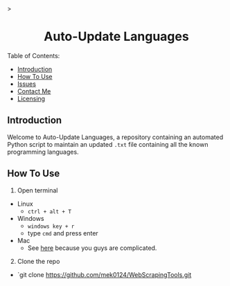<label id="top"></label>>

<div align="center">
  <h1>Auto-Update Languages</h1>
</div>

Table of Contents:

- [Introduction](#introduction)
- [How To Use](#how-to-use)
- [Issues](#issues)
- [Contact Me](#contact-me)
- [Licensing](#licensing)


## Introduction

Welcome to Auto-Update Languages, a repository containing an automated Python script to maintain an updated `.txt` file containing all the known programming languages.

## How To Use

1. Open terminal
  - Linux
    - `ctrl + alt + T`
  - Windows
    - `windows key + r`
    - type `cmd` and press enter
  - Mac
    - See [here](https://support.apple.com/guide/terminal/open-or-quit-terminal-apd5265185d-f365-44cb-8b09-71a064a42125/mac) because you guys are complicated.

2. Clone the repo
  - `git clone https://github.com/mek0124/WebScrapingTools.git
